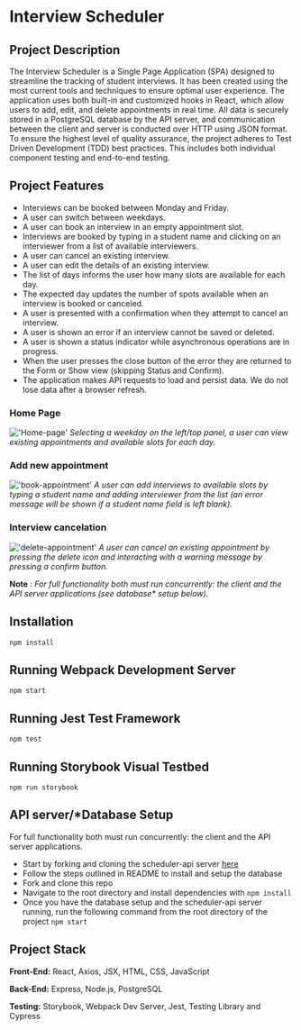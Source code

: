 # Interview Scheduler
## Project Description

The Interview Scheduler is a Single Page Application (SPA) designed to streamline the tracking of student interviews. It has been created using the most current tools and techniques to ensure optimal user experience. The application uses both built-in and customized hooks in React, which allow users to add, edit, and delete appointments in real time. All data is securely stored in a PostgreSQL database by the API server, and communication between the client and server is conducted over HTTP using JSON format. To ensure the highest level of quality assurance, the project adheres to Test Driven Development (TDD) best practices. This includes both individual component testing and end-to-end testing.

## Project Features
- Interviews can be booked between Monday and Friday.
- A user can switch between weekdays.
- A user can book an interview in an empty appointment slot.
- Interviews are booked by typing in a student name and clicking on an interviewer from a list of available interviewers.
- A user can cancel an existing interview.
- A user can edit the details of an existing interview.
- The list of days informs the user how many slots are available for each day.
- The expected day updates the number of spots available when an interview is booked or canceled.
- A user is presented with a confirmation when they attempt to cancel an interview.
- A user is shown an error if an interview cannot be saved or deleted.
- A user is shown a status indicator while asynchronous operations are in progress.
- When the user presses the close button of the error they are returned to the Form or Show view (skipping Status and Confirm).
- The application makes API requests to load and persist data. We do not lose data after a browser refresh.

### Home Page
!['Home-page'](https://github.com/ireckless03/Scheduler/blob/b558327abfaa2969c158a59ae47f43d1872fd21f/public/images/home-page.png)
_Selecting a weekday on the left/top panel, a user can view existing appointments and available slots for each day._


### Add new appointment
!['book-appointment'](https://github.com/ireckless03/Scheduler/blob/master/public/images/add-appointment.png)
_A user can add interviews to available slots by typing a student name and adding interviewer from the list (an error message will be shown if a student name field is left blank)._


### Interview cancelation
!['delete-appointment'](https://github.com/ireckless03/Scheduler/blob/master/public/images/delete-appointment.png)
_A user can cancel an existing appointment by pressing the delete icon and interacting with a warning message by pressing a confirm button._


 **Note** : _For full functionality both must run concurrently: the client and the API server applications (see database* setup below)._


## Installation
```
npm install
```

## Running Webpack Development Server
```
npm start
```

## Running Jest Test Framework
```
npm test
```

## Running Storybook Visual Testbed
```
npm run storybook
```

## API server/*Database Setup

For full functionality both must run concurrently: the client and the API server applications.
- Start by forking and cloning the scheduler-api server [here](https://github.com/lighthouse-labs/scheduler-api)
- Follow the steps outlined in README to install and setup the database
- Fork and clone this repo
- Navigate to the root directory and install dependencies with `npm install`
- Once you have the database setup and the scheduler-api server running, run the following command from the root directory of the project `npm start`

## Project Stack

__Front-End:__ React, Axios, JSX, HTML, CSS, JavaScript

__Back-End:__ Express, Node.js, PostgreSQL

__Testing:__ Storybook, Webpack Dev Server, Jest, Testing Library and Cypress

